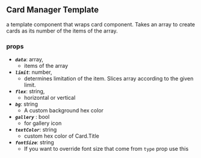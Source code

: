 ## Card Manager Template

a template component that wraps card component. Takes an array to create cards as its number of the items of the array.  

### props
- **_`data`_**: array,
  - items of the array
- **_`limit`_**: number,
  - determines limitation of the item. Slices array according to the given limit.  
- **_`flex`_**: string,
  - horizontal or vertical
- **_`bg`_**: string
  - A custom background hex color
- **_`gallery`_** : bool
  - for gallery icon
- **_`textColor`_**: string
  - custom hex color of Card.Title
- **_`fontSize`_**: string
  - If you want to override font size that come from `type` prop use this